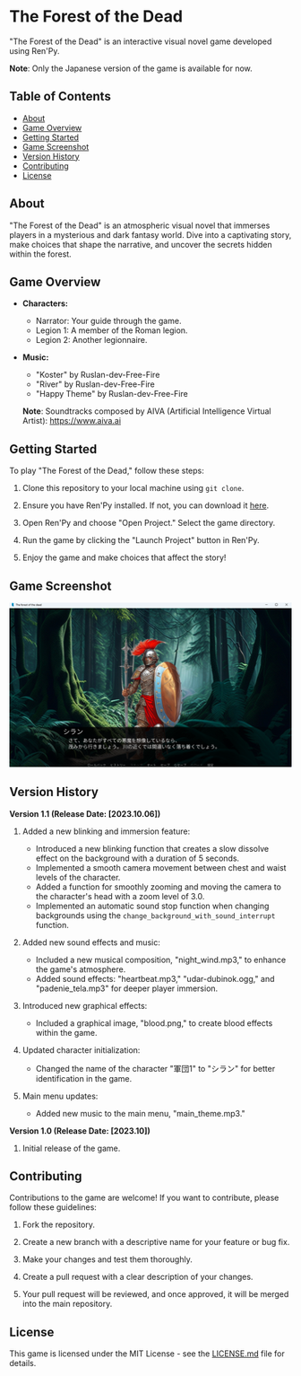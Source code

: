 # The Forest of the Dead

"The Forest of the Dead" is an interactive visual novel game developed using Ren'Py.

**Note**: Only the Japanese version of the game is available for now.

## Table of Contents

- [About](#about)
- [Game Overview](#game-overview)
- [Getting Started](#getting-started)
- [Game Screenshot](#game-screenshot)
- [Version History](#version-history)
- [Contributing](#contributing)
- [License](#license)

## About

"The Forest of the Dead" is an atmospheric visual novel that immerses players in a mysterious and dark fantasy world. Dive into a captivating story, make choices that shape the narrative, and uncover the secrets hidden within the forest.

## Game Overview

- **Characters:**
  - Narrator: Your guide through the game.
  - Legion 1: A member of the Roman legion.
  - Legion 2: Another legionnaire.

- **Music:**
  - "Koster" by Ruslan-dev-Free-Fire
  - "River" by Ruslan-dev-Free-Fire
  - "Happy Theme" by Ruslan-dev-Free-Fire
    
  **Note**: Soundtracks composed by AIVA (Artificial Intelligence Virtual Artist): https://www.aiva.ai

## Getting Started

To play "The Forest of the Dead," follow these steps:

1. Clone this repository to your local machine using `git clone`.

2. Ensure you have Ren'Py installed. If not, you can download it [here](https://www.renpy.org/latest.html).

3. Open Ren'Py and choose "Open Project." Select the game directory.

4. Run the game by clicking the "Launch Project" button in Ren'Py.

5. Enjoy the game and make choices that affect the story!

## Game Screenshot

![Screenshot 1](https://raw.githubusercontent.com/Ruslan-dev-Free-Fire/A-little-horror-game-for-Ren-Py/main/game/images/screeshot.png)


## Version History

**Version 1.1 (Release Date: [2023.10.06])**

1. Added a new blinking and immersion feature:
   - Introduced a new blinking function that creates a slow dissolve effect on the background with a duration of 5 seconds.
   - Implemented a smooth camera movement between chest and waist levels of the character.
   - Added a function for smoothly zooming and moving the camera to the character's head with a zoom level of 3.0.
   - Implemented an automatic sound stop function when changing backgrounds using the `change_background_with_sound_interrupt` function.

2. Added new sound effects and music:
   - Included a new musical composition, "night_wind.mp3," to enhance the game's atmosphere.
   - Added sound effects: "heartbeat.mp3," "udar-dubinok.ogg," and "padenie_tela.mp3" for deeper player immersion.

3. Introduced new graphical effects:
   - Included a graphical image, "blood.png," to create blood effects within the game.

4. Updated character initialization:
   - Changed the name of the character "軍団1" to "シラン" for better identification in the game.

5. Main menu updates:
   - Added new music to the main menu, "main_theme.mp3."

**Version 1.0 (Release Date: [2023.10])**

1. Initial release of the game.

## Contributing

Contributions to the game are welcome! If you want to contribute, please follow these guidelines:

1. Fork the repository.

2. Create a new branch with a descriptive name for your feature or bug fix.

3. Make your changes and test them thoroughly.

4. Create a pull request with a clear description of your changes.

5. Your pull request will be reviewed, and once approved, it will be merged into the main repository.

## License

This game is licensed under the MIT License - see the [LICENSE.md](LICENSE.md) file for details.

